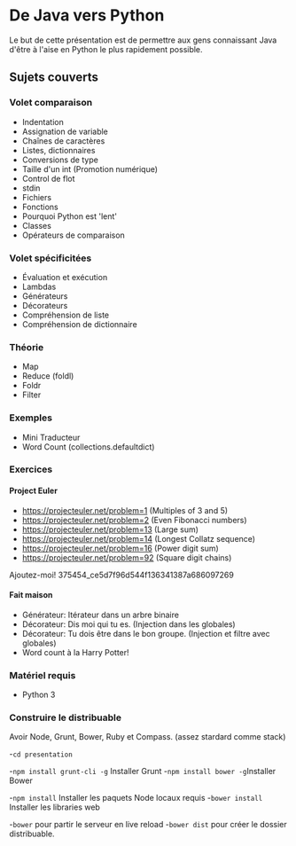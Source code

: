 # De Java vers Python

Le but de cette présentation est de permettre aux gens connaissant Java d'être à l'aise en Python le plus rapidement possible.

## Sujets couverts

### Volet comparaison

- Indentation
- Assignation de variable
- Chaînes de caractères
- Listes, dictionnaires
- Conversions de type
- Taille d'un int (Promotion numérique)
- Control de flot
- stdin
- Fichiers
- Fonctions
- Pourquoi Python est 'lent'
- Classes
- Opérateurs de comparaison

### Volet spécificitées

- Évaluation et exécution
- Lambdas
- Générateurs
- Décorateurs
- Compréhension de liste
- Compréhension de dictionnaire

### Théorie

- Map
- Reduce (foldl)
- Foldr
- Filter

### Exemples

- Mini Traducteur
- Word Count (collections.defaultdict)

### Exercices

#### Project Euler
- https://projecteuler.net/problem=1 (Multiples of 3 and 5)
- https://projecteuler.net/problem=2 (Even Fibonacci numbers)
- https://projecteuler.net/problem=13 (Large sum)
- https://projecteuler.net/problem=14 (Longest Collatz sequence)
- https://projecteuler.net/problem=16 (Power digit sum)
- https://projecteuler.net/problem=92 (Square digit chains)


Ajoutez-moi! 375454_ce5d7f96d544f136341387a686097269
#### Fait maison
- Générateur: Itérateur dans un arbre binaire
- Décorateur: Dis moi qui tu es. (Injection dans les globales)
- Décorateur: Tu dois être dans le bon groupe. (Injection et filtre avec globales)
- Word count à la Harry Potter!
### Matériel requis

- Python 3

### Construire le distribuable

Avoir Node, Grunt, Bower, Ruby et Compass. (assez stardard comme stack)


-`cd presentation`

-`npm install grunt-cli -g` Installer Grunt
-`npm install bower -g`Installer Bower

-`npm install` Installer les paquets Node locaux requis
-`bower install` Installer les libraries web

-`bower` pour partir le serveur en live reload
-`bower dist` pour créer le dossier distribuable.

